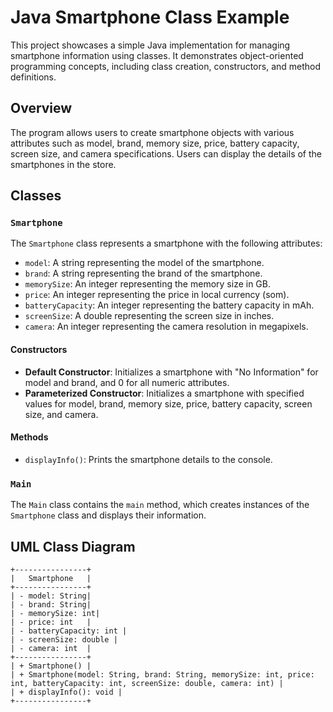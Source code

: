 # Java Smartphone Class Example

This project showcases a simple Java implementation for managing smartphone information using classes. It demonstrates object-oriented programming concepts, including class creation, constructors, and method definitions.

## Overview

The program allows users to create smartphone objects with various attributes such as model, brand, memory size, price, battery capacity, screen size, and camera specifications. Users can display the details of the smartphones in the store.

## Classes

### `Smartphone`

The `Smartphone` class represents a smartphone with the following attributes:

- `model`: A string representing the model of the smartphone.
- `brand`: A string representing the brand of the smartphone.
- `memorySize`: An integer representing the memory size in GB.
- `price`: An integer representing the price in local currency (som).
- `batteryCapacity`: An integer representing the battery capacity in mAh.
- `screenSize`: A double representing the screen size in inches.
- `camera`: An integer representing the camera resolution in megapixels.

#### Constructors

- **Default Constructor**: Initializes a smartphone with "No Information" for model and brand, and 0 for all numeric attributes.
- **Parameterized Constructor**: Initializes a smartphone with specified values for model, brand, memory size, price, battery capacity, screen size, and camera.

#### Methods

- `displayInfo()`: Prints the smartphone details to the console.

### `Main`

The `Main` class contains the `main` method, which creates instances of the `Smartphone` class and displays their information.

## UML Class Diagram

```plaintext
+----------------+
|   Smartphone   |
+----------------+
| - model: String|
| - brand: String|
| - memorySize: int|
| - price: int   |
| - batteryCapacity: int |
| - screenSize: double |
| - camera: int  |
+----------------+
| + Smartphone() |
| + Smartphone(model: String, brand: String, memorySize: int, price: int, batteryCapacity: int, screenSize: double, camera: int) |
| + displayInfo(): void |
+----------------+
